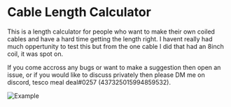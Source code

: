 # Cable Length Calculator

This is a length calculator for people who want to make their own coiled cables and have a hard time getting the length right.
I havent really had much oppertunity to test this but from the one cable I did that had an 8inch coil, it was spot on.

If you come accross any bugs or want to make a suggestion then open an issue, or if you would like to discuss privately then please DM me on discord, tesco meal deal#0257 (437325015994859532).

![Example](https://cdn.upload.systems/uploads/SOuMUvRn.png)